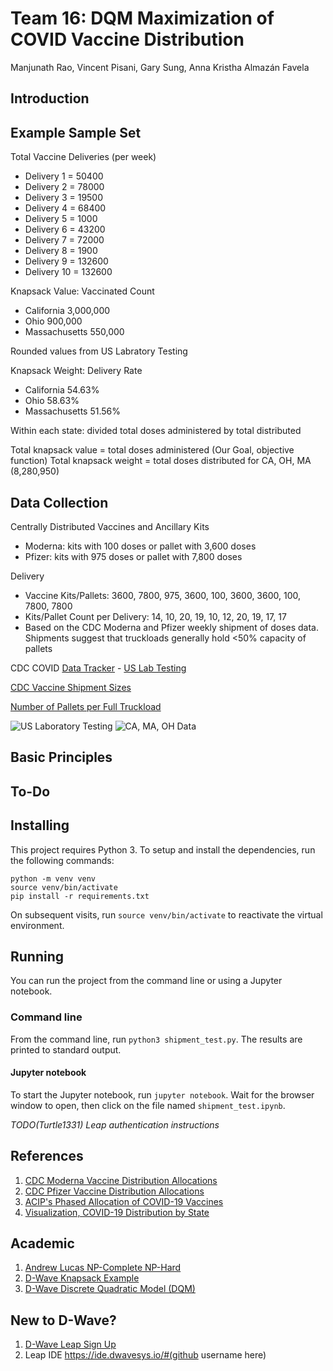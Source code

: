 # Team 16: DQM Maximization of COVID Vaccine Distribution
Manjunath Rao, Vincent Pisani, Gary Sung, Anna Kristha Almazán Favela

## Introduction




## Example Sample Set
Total Vaccine Deliveries (per week)
* Delivery 1 = 50400
* Delivery 2 = 78000
* Delivery 3 = 19500
* Delivery 4 = 68400
* Delivery 5 = 1000
* Delivery 6 = 43200
* Delivery 7 = 72000
* Delivery 8 = 1900
* Delivery 9 = 132600
* Delivery 10 = 132600


Knapsack Value: Vaccinated Count
* California      3,000,000
* Ohio              900,000
* Massachusetts     550,000

Rounded values from US Labratory Testing

Knapsack Weight: Delivery Rate
* California         54.63%
* Ohio               58.63%
* Massachusetts      51.56%

Within each state: divided total doses administered by total distributed



Total knapsack value = total doses administered (Our Goal, objective function)
Total knapsack weight = total doses distributed for CA, OH, MA (8,280,950)

## Data Collection
Centrally Distributed Vaccines and Ancillary Kits
* Moderna: kits with 100 doses or pallet with 3,600 doses
* Pfizer: kits with 975 doses or pallet with 7,800 doses

Delivery
* Vaccine Kits/Pallets: 3600, 7800, 975, 3600, 100, 3600, 3600, 100, 7800, 7800
* Kits/Pallet Count per Delivery: 14, 10, 20, 19, 10, 12, 20, 19, 17, 17
* Based on the CDC Moderna and Pfizer weekly shipment of doses data.
Shipments suggest that truckloads generally hold <50% capacity of pallets


CDC COVID [Data Tracker](https://covid.cdc.gov/covid-data-tracker/index.html#datatracker-home) - [US Lab Testing](https://covid.cdc.gov/covid-data-tracker/#testing_tests7day)

[CDC Vaccine Shipment Sizes](http://publichealth.lacounty.gov/acd/docs/COVID-19VaccineProductInfoGuide.pdf)

[Number of Pallets per Full Truckload](https://www.freightrun.com/blog/post/full-truckloads-how-many-pallets-will-fit)


![US Laboratory Testing](https://github.com/iQuHACK/2021_Team16/blob/main/images/US%20Lab%20Testing.png)
![CA, MA, OH Data](https://github.com/iQuHACK/2021_Team16/blob/main/images/CA%2C%20MA%2C%20OH.png)

## Basic Principles




## To-Do


## Installing
This project requires Python 3. To setup and install the dependencies, run the following commands:

```
python -m venv venv
source venv/bin/activate
pip install -r requirements.txt
```

On subsequent visits, run `source venv/bin/activate` to reactivate the virtual environment.

## Running
You can run the project from the command line or using a Jupyter notebook.

### Command line
From the command line, run `python3 shipment_test.py`. The results are printed to standard output.

#### Jupyter notebook
To start the Jupyter notebook, run `jupyter notebook`. Wait for the browser window to open, then click on the file named `shipment_test.ipynb`.

*TODO(Turtle1331) Leap authentication instructions*


## References
1. [CDC Moderna Vaccine Distribution Allocations](https://data.cdc.gov/Vaccinations/COVID-19-Vaccine-Distribution-Allocations-by-Juris/b7pe-5nws)
2. [CDC Pfizer Vaccine Distribution Allocations](https://data.cdc.gov/Vaccinations/COVID-19-Vaccine-Distribution-Allocations-by-Juris/saz5-9hgg)
3. [ACIP's Phased Allocation of COVID-19 Vaccines](https://www.cdc.gov/vaccines/acip/meetings/downloads/slides-2020-12/slides-12-20/02-COVID-Dooling.pdf)
4. [Visualization, COVID-19 Distribution by State](https://www.usatoday.com/in-depth/graphics/2021/01/14/covid-vaccine-distribution-by-state-how-many-covid-vaccines-have-been-given-in-us-how-many-people/6599531002/)

## Academic
1. [Andrew Lucas NP-Complete NP-Hard](https://arxiv.org/pdf/1302.5843.pdf)
2. [D-Wave Knapsack Example](https://github.com/dwave-examples/knapsack/blob/master/knapsack.py#L52)
3. [D-Wave Discrete Quadratic Model (DQM)](https://docs.ocean.dwavesys.com/en/stable/concepts/dqm.html)

## New to D-Wave?
1. [D-Wave Leap Sign Up](https://cloud.dwavesys.com/leap/)
2. Leap IDE https://ide.dwavesys.io/#(github username here)
